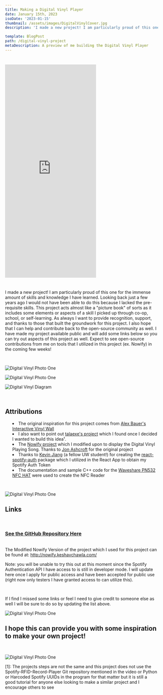 ```yaml
---
title: Making a Digital Vinyl Player
date: January 15th, 2023
isoDate: '2023-01-15'
thumbnail: /assets/images/DigitalVinylCover.jpg
description: 'I made a new project! I am particularly proud of this one for the immense amount of skills and knowledge I have learned. Looking back just a few years ago I would not have been able to do this because I lacked the pre-requisite skills. This project acts almost like a "picture book" of sorts as it includes some elements or aspects of a skill I picked up through co-op, school, or self-learning.'

template: BlogPost
path: /digital-vinyl-project
metaDescription: A preview of me building the Digital Vinyl Player
---
```


<iframe style="display: flex; justify-content: center; padding: 25px 0" height="700" src="https://www.youtube.com/embed/kNzJJyI0BcY" title="YouTube video player" frameborder="0" allow="accelerometer; autoplay; clipboard-write; encrypted-media; gyroscope; picture-in-picture; web-share" allowfullscreen></iframe>

I made a new project! I am particularly proud of this one for the immense amount of skills and knowledge I have learned. Looking back just a few years ago I would not have been able to do this because I lacked the pre-requisite skills. This project acts almost like a "picture book" of sorts as it includes some elements or aspects of a skill I picked up through co-op, school, or self-learning. As always I want to provide recognition, support, and thanks to those that built the groundwork for this project. I also hope that I can help and contribute back to the open-source community as well. I have made my project available public and will add some links below so you can try out aspects of this project as well. Expect to see open-source contributions from me on tools that I utilized in this project (ex. Nowify) in the coming few weeks!

<!-- <a href="" target="_blank"></a> -->
</br>

![Digital Vinyl Photo One](/assets/images/DigitalVinylCover.jpg '*A showcase of the Digital Vinyl Project')

![Digital Vinyl Photo One](/assets/images/DG1.jpg '*A showcase of the Digital Vinyl Project')

![Digital Vinyl Diagram](/assets/images/DigitalVinylDiagram.jpg '*A diagram of the Digital Vinyl Project in a UML like format')

</br>

## Attributions

<ul style="list-style: inside; padding: auto;">
  <li>The original inspiration for this project comes from <a href="https://www.tiktok.com/@alexjbauer/video/7067687660994710830?lang=en" target="_blank">Alex Bauer's Interactive Vinyl Wall</a></li>
  <li>I also want to point out <a href="https://www.youtube.com/watch?v=-jGWjFR936o" target="_blank">talaexe's project</a> which I found once I decided I wanted to build this idea¹.</li>
  <li>The <a href="https://github.com/jonashcroft/Nowify" target="_blank">Nowify project</a> which I modified upon to display the Digital Vinyl Playing Song. Thanks to <a href="https://github.com/jonashcroft/" target="_blank">Jon Ashcroft</a> for the original project</li>
  <li>Thanks to <a href="https://github.com/kevin51jiang" target="_blank">Kevin Jiang</a> (a fellow UW student!) for creating the <a href="https://github.com/kevin51jiang/react-spotify-auth" target="_blank">react-spotify-auth</a> package which I utilized in the React App to obtain my Spotify Auth Token</li>
  <li>The documentation and sample C++ code for the <a href="https://www.waveshare.com/wiki/PN532_NFC_HAT" target="_blank">Waveshare PN532 NFC HAT</a> were used to create the NFC Reader</li>
</ul>
</br>

![Digital Vinyl Photo One](/assets/images/DG2.jpg '*A showcase of the Digital Vinyl Project')

## Links

</br>

### <a href="https://github.com/KeshavChawla/SpotifyNFCController" target="_blank">See the GitHub Repository Here</a>

</br>
The Modified Nowify Version of the project which I used for this project can be found at:
 <a href="http://nowify.keshavchawla.com/" target="_blank">http://nowify.keshavchawla.com/</a> 
 </br>
 
 Note: you will be unable to try this out at this moment since the Spotify Authentication API I have access to is still in developer mode. I will update here once I apply for public access and have been accepted for public use (right now only testers I have granted access to can utilize this).

</br>

If I find I missed some links or feel I need to give credit to someone else as well I will be sure to do so by updating the list above.
</br>

![Digital Vinyl Photo One](/assets/images/DG3.jpg '*A showcase of the Digital Vinyl Project')

## I hope this can provide you with some inspiration to make your own project!

</br>

![Digital Vinyl Photo One](/assets/images/DG4.jpg '*A showcase of the Digital Vinyl Project')

\[1]: The projects steps are not the same and this project does not use the Spotify-RFID-Record-Player Git repository mentioned in the video or Python or Harcoded Spotify UUIDs in the program for that matter but it is still a good tutorial for anyone else looking to make a similar project and I encourage others to see
